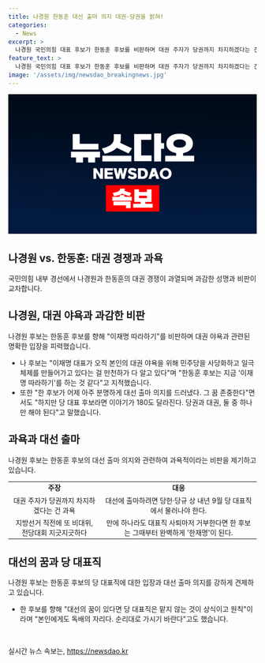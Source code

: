 ```yaml
---
title: 나경원 한동훈 대선 출마 의지 대권·당권을 밝혀!
categories:
  - News
excerpt: >
  나경원 국민의힘 대표 후보가 한동훈 후보를 비판하며 대권 주자가 당권까지 차지하겠다는 건 과욕이라고 지적했습니다. 이에 대해 나 후보는 대선에 출마하려면 당헌·당규 상 내년 9월 당 대표직에서 물러나야 한다. 지방선거 직전에 또 비대위, 전당대회 지긋지긋하다며 만에 하나라도 대표직 사퇴마저 거부한다면 한 후보는 그때부터 완벽하게 한재명이 된다고 말했습니다.
feature_text: >
  나경원 국민의힘 대표 후보가 한동훈 후보를 비판하며 대권 주자가 당권까지 차지하겠다는 건 과욕이라고 지적했습니다. 이에 대해 나 후보는 대선에 출마하려면 당헌·당규 상 내년 9월 당 대표직에서 물러나야 한다. 지방선거 직전에 또 비대위, 전당대회 지긋지긋하다며 만에 하나라도 대표직 사퇴마저 거부한다면 한 후보는 그때부터 완벽하게 한재명이 된다고 말했습니다.
image: '/assets/img/newsdao_breakingnews.jpg'
---
```


<p><img src="/assets/img/newsdao_breakingnews.jpg" alt="ranknews 속보" /></p>

<h2 data-ke-size="size26">나경원 vs. 한동훈: 대권 경쟁과 과욕</h2>

<p data-ke-size="size16">국민의힘 내부 경선에서 나경원과 한동훈의 대권 경쟁이 과열되며 과감한 성명과 비판이 교차합니다.</p>

<h2 data-ke-size="size24">나경원, 대권 야욕과 과감한 비판</h2>

<p data-ke-size="size16">나경원 후보는 한동훈 후보를 향해 "이재명 따라하기"를 비판하며 대권 야욕과 관련된 명확한 입장을 피력했습니다.</p>

<ul>
  <li>나 후보는 "이재명 대표가 오직 본인의 대권 야욕을 위해 민주당을 사당화하고 일극 체제를 만들어가고 있다는 걸 만천하가 다 알고 있다"며 "한동훈 후보는 지금 '이재명 따라하기'를 하는 것 같다"고 지적했습니다.</li>
  <li>또한 "한 후보가 어제 아주 분명하게 대선 출마 의지를 드러냈다. 그 꿈 존중한다"면서도 "하지만 당 대표 후보라면 이야기가 180도 달라진다. 당권과 대권, 둘 중 하나만 해야 된다"고 말했습니다.</li>
</ul>

<h2 data-ke-size="size24">과욕과 대선 출마</h2>

<p data-ke-size="size16">나경원 후보는 한동훈 후보의 대선 출마 의지와 관련하여 과욕적이라는 비판을 제기하고 있습니다.</p>

<table>
  <tr>
    <td style="text-align: center; height: 17px;"><b>주장</b></td>
    <td style="text-align: center; height: 17px;"><b>대응</b></td>
  </tr>
  <tr>
    <td style="text-align: center; height: 17px;">대권 주자가 당권까지 차지하겠다는 건 과욕</td>
    <td style="text-align: center; height: 17px;">대선에 출마하려면 당헌·당규 상 내년 9월 당 대표직에서 물러나야 한다.</td>
  </tr>
  <tr>
    <td style="text-align: center; height: 17px;">지방선거 직전에 또 비대위, 전당대회 지긋지긋하다</td>
    <td style="text-align: center; height: 17px;">만에 하나라도 대표직 사퇴마저 거부한다면 한 후보는 그때부터 완벽하게 '한재명'이 된다.</td>
  </tr>
</table>

<h2 data-ke-size="size24">대선의 꿈과 당 대표직</h2>

<p data-ke-size="size16">나경원 후보는 한동훈 후보의 당 대표직에 대한 입장과 대선 출마 의지를 강하게 견제하고 있습니다.</p>

<ul>
  <li>한 후보를 향해 "대선의 꿈이 있다면 당 대표직은 맡지 않는 것이 상식이고 원칙"이라며 "본인에게도 독배의 자리다. 순리대로 가시기 바란다"고도 했습니다.</li>
</ul>

<p data-ke-size="size16">&nbsp;</p>
실시간 뉴스 속보는, <a href="https://newsdao.kr" rel="dofollow">https://newsdao.kr</a>


